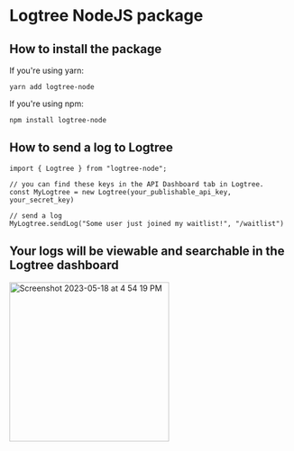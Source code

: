 # Logtree NodeJS package

## How to install the package

If you're using yarn:
```
yarn add logtree-node
```

If you're using npm:
```
npm install logtree-node
```

## How to send a log to Logtree
```
import { Logtree } from "logtree-node";

// you can find these keys in the API Dashboard tab in Logtree.
const MyLogtree = new Logtree(your_publishable_api_key, your_secret_key)

// send a log
MyLogtree.sendLog("Some user just joined my waitlist!", "/waitlist") 
```

## Your logs will be viewable and searchable in the Logtree dashboard
<img width="283" alt="Screenshot 2023-05-18 at 4 54 19 PM" src="https://github.com/thelogtree/logtree-node/assets/62567315/284cc140-6201-4089-b402-1d9fe60f2070">
